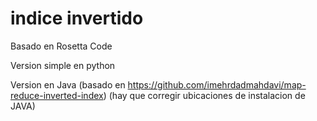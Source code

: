 # indice invertido
Basado en Rosetta Code

Version simple en python

Version en Java
(basado en https://github.com/imehrdadmahdavi/map-reduce-inverted-index)
(hay que corregir ubicaciones de instalacion de JAVA)

